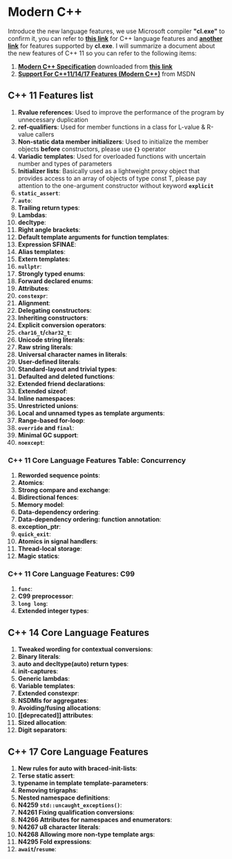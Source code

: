 # Modern C++

Introduce the new language features, we use Microsoft compiler **"cl.exe"** to confirm it, you can refer to **[this link](https://zh.cppreference.com/w/cpp)** for C\+\+ language features and **[another link](https://docs.microsoft.com/en-us/previous-versions/hh567368(v=vs.140))** for features supported by **cl.exe**. I will summarize a document about the new features of C\+\+ 11 so you can refer to the following items:

1. **[Modern C++ Specification](doc\Modern-C++-Specification.pdf)** downloaded from **[this link](http://www.open-std.org/jtc1/sc22/wg21/docs/papers/2012/n3337.pdf)**
2. **[Support For C\+\+11/14/17 Features (Modern C\+\+)](https://docs.microsoft.com/en-us/previous-versions/hh567368(v=vs.140)#c11feature-list)** from MSDN

## C++ 11 Features list

1. **Rvalue references**: Used to improve the performance of the program by unnecessary duplication
2. **ref-qualifiers**: Used for member functions in a class for L-value & R-value callers
3. **Non-static data member initializers**: Used to initialize the member objects **before** constructors, please use **<code>{}</code>** operator
4. **Variadic templates**: Used for overloaded functions with uncertain number and types of parameters
5. **Initializer lists**: Basically used as a lightweight proxy object that provides access to an array of objects of type const T, please pay attention to the one-argument constructor without keyword **<code>explicit</code>**
6. **<code>static_assert</code>**: 
7. **<code>auto</code>**: 
8. **Trailing return types**: 
9. **Lambdas**: 
10. **decltype**: 
11. **Right angle brackets**: 
12. **Default template arguments for function templates**: 
13. **Expression SFINAE**: 
14. **Alias templates**:
15. **Extern templates**: 
16. **<code>nullptr</code>**: 
17. **Strongly typed enums**:
18. **Forward declared enums**: 
19. **Attributes**: 
20. **<code>constexpr</code>**: 
21. **Alignment**:
22. **Delegating constructors**: 
23. **Inheriting constructors**:
24. **Explicit conversion operators**: 
25. **<code>char16_t</code>/<code>char32_t</code>**: 
26. **Unicode string literals**: 
27. **Raw string literals**: 
28. **Universal character names in literals**: 
29. **User-defined literals**: 
30. **Standard-layout and trivial types**: 
31. **Defaulted and deleted functions**: 
32. **Extended friend declarations**: 
33. **Extended sizeof**: 
34. **Inline namespaces**: 
35. **Unrestricted unions**: 
36. **Local and unnamed types as template arguments**: 
37. **Range-based for-loop**: 
38. **<code>override</code> and <code>final</code>**: 
39. **Minimal GC support**: 
40. **<code>noexcept</code>**: 

### C++ 11 Core Language Features Table: Concurrency

1. **Reworded sequence points**: 
2. **Atomics**: 
3. **Strong compare and exchange**: 
4. **Bidirectional fences**: 
5. **Memory model**: 
6. **Data-dependency ordering**: 
7. **Data-dependency ordering: function annotation**: 
8. **exception_ptr**: 
9. **<code>quick_exit</code>**:
10. **Atomics in signal handlers**: 
11. **Thread-local storage**: 
12. **Magic statics**: 

### C++ 11 Core Language Features: C99

1. **<code>__func__</code>**: 
2. **C99 preprocessor**: 
3. **<code>long long</code>**: 
4. **Extended integer types**: 

## C++ 14 Core Language Features

1. **Tweaked wording for contextual conversions**: 
2. **Binary literals**: 
3. **auto and decltype(auto) return types**: 
4. **init-captures**: 
5. **Generic lambdas**: 
6. **Variable templates**: 
7. **Extended constexpr**: 
8. **NSDMIs for aggregates**: 
9. **Avoiding/fusing allocations**: 
10. **[[deprecated]] attributes**: 
11. **Sized allocation**: 
12. **Digit separators**: 

## C++ 17 Core Language Features

1. **New rules for auto with braced-init-lists**: 
2. **Terse static assert**: 
3. **typename in template template-parameters**: 
4. **Removing trigraphs**: 
5. **Nested namespace definitions**: 
6. **N4259 <code>std::uncaught_exceptions()</code>**: 
7. **N4261 Fixing qualification conversions**: 
8. **N4266 Attributes for namespaces and enumerators**: 
9. **N4267 u8 character literals**: 
10. **N4268 Allowing more non-type template args**: 
11. **N4295 Fold expressions**: 
12. **<code>await</code>/<code>resume</code>**: 
